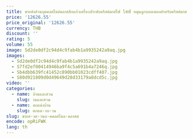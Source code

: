 ```yaml
---
title: ขายส่งส่วนบุคคลสไตล์คลาสสิกแก้วเครื่องประดับคริสต์มาสไฟ led หมุนลูกบอลเพลงสําหรับคริสต์มาส
price: '12626.55'
price_original: '12626.55'
currency: THB
discount: ''
rating: 5
volume: 55
image: Sd2de0df2c94d4c9fab4b1a9935242a9aq.jpg
images:
  - Sd2de0df2c94d4c9fab4b1a9935242a9aq.jpg
  - S7fd2ef00414946ba9f4c5a691b4a7246q.jpg
  - Sb4dbb639fc41452c890bb01023cdff407.jpg
  - S80d921809d0d49649d28d33179a8dcd5c.jpg
video: ''
categories:
  - name: บ้านและสวน
    slug: านและสวน
  - name: ตกแต่งบ้าน
    slug: ตกแต-งบ-าน
slug: ขายส-งส-วนบ-คคลสไตล-คลาสส
encode: opRiFWK
lang: th
---
```

  